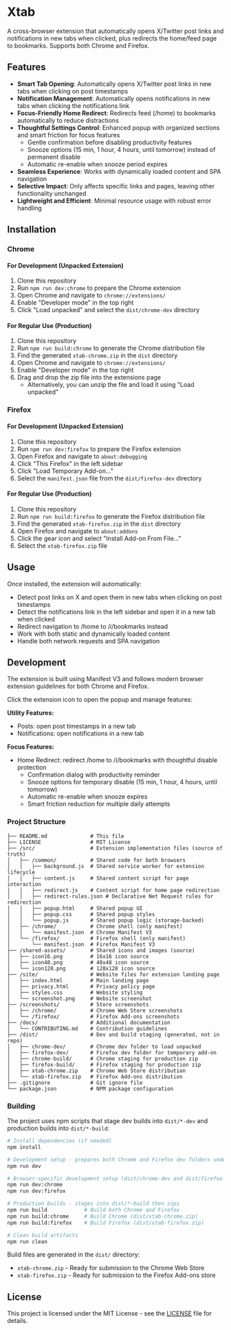 # Xtab

A cross-browser extension that automatically opens X/Twitter post links and notifications in new tabs when clicked, plus redirects the home/feed page to bookmarks. Supports both Chrome and Firefox.

## Features

-   **Smart Tab Opening**: Automatically opens X/Twitter post links in new tabs when clicking on post timestamps
-   **Notification Management**: Automatically opens notifications in new tabs when clicking the notifications link
-   **Focus-Friendly Home Redirect**: Redirects feed (/home) to bookmarks automatically to reduce distractions
-   **Thoughtful Settings Control**: Enhanced popup with organized sections and smart friction for focus features
    -   Gentle confirmation before disabling productivity features
    -   Snooze options (15 min, 1 hour, 4 hours, until tomorrow) instead of permanent disable
    -   Automatic re-enable when snooze period expires
-   **Seamless Experience**: Works with dynamically loaded content and SPA navigation
-   **Selective Impact**: Only affects specific links and pages, leaving other functionality unchanged
-   **Lightweight and Efficient**: Minimal resource usage with robust error handling

## Installation

### Chrome

#### For Development (Unpacked Extension)

1. Clone this repository
2. Run `npm run dev:chrome` to prepare the Chrome extension
3. Open Chrome and navigate to `chrome://extensions/`
4. Enable "Developer mode" in the top right
5. Click "Load unpacked" and select the `dist/chrome-dev` directory

#### For Regular Use (Production)

1. Clone this repository
2. Run `npm run build:chrome` to generate the Chrome distribution file
3. Find the generated `xtab-chrome.zip` in the `dist` directory
4. Open Chrome and navigate to `chrome://extensions/`
5. Enable "Developer mode" in the top right
6. Drag and drop the zip file into the extensions page
    - Alternatively, you can unzip the file and load it using "Load unpacked"

### Firefox

#### For Development (Unpacked Extension)

1. Clone this repository
2. Run `npm run dev:firefox` to prepare the Firefox extension
3. Open Firefox and navigate to `about:debugging`
4. Click "This Firefox" in the left sidebar
5. Click "Load Temporary Add-on..."
6. Select the `manifest.json` file from the `dist/firefox-dev` directory

#### For Regular Use (Production)

1. Clone this repository
2. Run `npm run build:firefox` to generate the Firefox distribution file
3. Find the generated `xtab-firefox.zip` in the `dist` directory
4. Open Firefox and navigate to `about:addons`
5. Click the gear icon and select "Install Add-on From File..."
6. Select the `xtab-firefox.zip` file

## Usage

Once installed, the extension will automatically:

-   Detect post links on X and open them in new tabs when clicking on post timestamps
-   Detect the notifications link in the left sidebar and open it in a new tab when clicked
-   Redirect navigation to /home to /i/bookmarks instead
-   Work with both static and dynamically loaded content
-   Handle both network requests and SPA navigation

## Development

The extension is built using Manifest V3 and follows modern browser extension guidelines for both Chrome and Firefox.

Click the extension icon to open the popup and manage features:

**Utility Features:**

-   Posts: open post timestamps in a new tab
-   Notifications: open notifications in a new tab

**Focus Features:**

-   Home Redirect: redirect /home to /i/bookmarks with thoughtful disable protection
    -   Confirmation dialog with productivity reminder
    -   Snooze options for temporary disable (15 min, 1 hour, 4 hours, until tomorrow)
    -   Automatic re-enable when snooze expires
    -   Smart friction reduction for multiple daily attempts

### Project Structure

```
├── README.md              # This file
├── LICENSE                # MIT License
├── /src/                  # Extension implementation files (source of truth)
│   ├── /common/           # Shared code for both browsers
│   │   ├── background.js  # Shared service worker for extension lifecycle
│   │   ├── content.js     # Shared content script for page interaction
│   │   ├── redirect.js    # Content script for home page redirection
│   │   ├── redirect-rules.json # Declarative Net Request rules for redirection
│   │   ├── popup.html     # Shared popup UI
│   │   ├── popup.css      # Shared popup styles
│   │   └── popup.js       # Shared popup logic (storage-backed)
│   ├── /chrome/           # Chrome shell (only manifest)
│   │   └── manifest.json  # Chrome Manifest V3
│   └── /firefox/          # Firefox shell (only manifest)
│       └── manifest.json  # Firefox Manifest V3
├── /shared-assets/        # Shared icons and images (source)
│   ├── icon16.png         # 16x16 icon source
│   ├── icon48.png         # 48x48 icon source
│   └── icon128.png        # 128x128 icon source
├── /site/                 # Website files for extension landing page
│   ├── index.html         # Main landing page
│   ├── privacy.html       # Privacy policy page
│   ├── styles.css         # Website styling
│   └── screenshot.png     # Website screenshot
├── /screenshots/          # Store screenshots
│   ├── /chrome/           # Chrome Web Store screenshots
│   └── /firefox/          # Firefox Add-ons screenshots
├── /docs/                 # Additional documentation
│   └── CONTRIBUTING.md    # Contribution guidelines
├── /dist/                 # Dev and build staging (generated, not in repo)
│   ├── chrome-dev/        # Chrome dev folder to load unpacked
│   ├── firefox-dev/       # Firefox dev folder for temporary add-on
│   ├── chrome-build/      # Chrome staging for production zip
│   ├── firefox-build/     # Firefox staging for production zip
│   ├── xtab-chrome.zip    # Chrome Web Store distribution
│   └── xtab-firefox.zip   # Firefox Add-ons distribution
├── .gitignore             # Git ignore file
└── package.json           # NPM package configuration
```

### Building

The project uses npm scripts that stage dev builds into `dist/*-dev` and production builds into `dist/*-build`:

```bash
# Install dependencies (if needed)
npm install

# Development setup - prepares both Chrome and Firefox dev folders under dist/
npm run dev

# Browser-specific development setup (dist/chrome-dev and dist/firefox-dev)
npm run dev:chrome
npm run dev:firefox

# Production builds - stages into dist/*-build then zips
npm run build            # Build both Chrome and Firefox
npm run build:chrome     # Build Chrome (dist/xtab-chrome.zip)
npm run build:firefox    # Build Firefox (dist/xtab-firefox.zip)

# Clean build artifacts
npm run clean
```

Build files are generated in the `dist/` directory:

-   `xtab-chrome.zip` - Ready for submission to the Chrome Web Store
-   `xtab-firefox.zip` - Ready for submission to the Firefox Add-ons store

## License

This project is licensed under the MIT License - see the [LICENSE](LICENSE) file for details.
